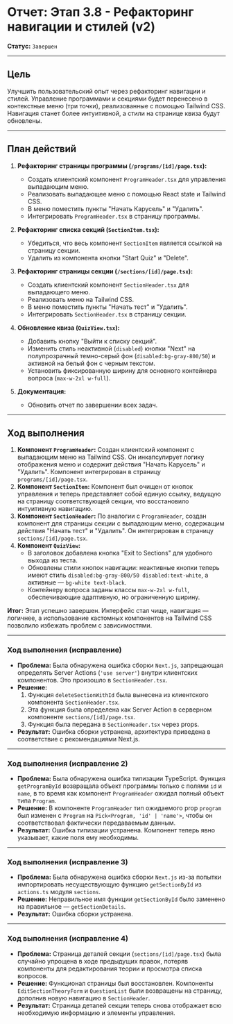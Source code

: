 # Отчет: Этап 3.8 - Рефакторинг навигации и стилей (v2)

**Статус:** `Завершен`

---

## Цель

Улучшить пользовательский опыт через рефакторинг навигации и стилей. Управление программами и секциями будет перенесено в контекстные меню (три точки), реализованные с помощью Tailwind CSS. Навигация станет более интуитивной, а стили на странице квиза будут обновлены.

---

## План действий

1.  **Рефакторинг страницы программы (`/programs/[id]/page.tsx`):**
    - Создать клиентский компонент `ProgramHeader.tsx` для управления выпадающим меню.
    - Реализовать выпадающее меню с помощью React state и Tailwind CSS.
    - В меню поместить пункты "Начать Карусель" и "Удалить".
    - Интегрировать `ProgramHeader.tsx` в страницу программы.

2.  **Рефакторинг списка секций (`SectionItem.tsx`):**
    - Убедиться, что весь компонент `SectionItem` является ссылкой на страницу секции.
    - Удалить из компонента кнопки "Start Quiz" и "Delete".

3.  **Рефакторинг страницы секции (`/sections/[id]/page.tsx`):**
    - Создать клиентский компонент `SectionHeader.tsx` для выпадающего меню.
    - Реализовать меню на Tailwind CSS.
    - В меню поместить пункты "Начать тест" и "Удалить".
    - Интегрировать `SectionHeader.tsx` в страницу секции.

4.  **Обновление квиза (`QuizView.tsx`):**
    - Добавить кнопку "Выйти к списку секций".
    - Изменить стиль неактивной (`disabled`) кнопки "Next" на полупрозрачный темно-серый фон (`disabled:bg-gray-800/50`) и активной на белый фон с черным текстом.
    - Установить фиксированную ширину для основного контейнера вопроса (`max-w-2xl w-full`).

5.  **Документация:**
    - Обновить отчет по завершении всех задач.

---

## Ход выполнения

1.  **Компонент `ProgramHeader`:** Создан клиентский компонент с выпадающим меню на Tailwind CSS. Он инкапсулирует логику отображения меню и содержит действия "Начать Карусель" и "Удалить". Компонент интегрирован в страницу `programs/[id]/page.tsx`.
2.  **Компонент `SectionItem`:** Компонент был очищен от кнопок управления и теперь представляет собой единую ссылку, ведущую на страницу соответствующей секции, что восстановило интуитивную навигацию.
3.  **Компонент `SectionHeader`:** По аналогии с `ProgramHeader`, создан компонент для страницы секции с выпадающим меню, содержащим действия "Начать тест" и "Удалить". Он интегрирован в страницу `sections/[id]/page.tsx`.
4.  **Компонент `QuizView`:**
    - В заголовок добавлена кнопка "Exit to Sections" для удобного выхода из теста.
    - Обновлены стили кнопок навигации: неактивные кнопки теперь имеют стиль `disabled:bg-gray-800/50 disabled:text-white`, а активные — `bg-white text-black`.
    - Контейнеру вопроса заданы классы `max-w-2xl w-full`, обеспечивающие адаптивную, но ограниченную ширину.

**Итог:** Этап успешно завершен. Интерфейс стал чище, навигация — логичнее, а использование кастомных компонентов на Tailwind CSS позволило избежать проблем с зависимостями.

---
### **Ход выполнения (исправление)**

-   **Проблема:** Была обнаружена ошибка сборки `Next.js`, запрещающая определять Server Actions (`'use server'`) внутри клиентских компонентов. Это произошло в `SectionHeader.tsx`.
-   **Решение:**
    1.  Функция `deleteSectionWithId` была вынесена из клиентского компонента `SectionHeader.tsx`.
    2.  Эта функция была определена как Server Action в серверном компоненте `sections/[id]/page.tsx`.
    3.  Функция была передана в `SectionHeader.tsx` через props.
-   **Результат:** Ошибка сборки устранена, архитектура приведена в соответствие с рекомендациями Next.js.

---
### **Ход выполнения (исправление 2)**

-   **Проблема:** Была обнаружена ошибка типизации TypeScript. Функция `getProgramById` возвращала объект программы только с полями `id` и `name`, в то время как компонент `ProgramHeader` ожидал полный объект типа `Program`.
-   **Решение:** В компоненте `ProgramHeader` тип ожидаемого prop `program` был изменен с `Program` на `Pick<Program, 'id' | 'name'>`, чтобы он соответствовал фактически передаваемым данным.
-   **Результат:** Ошибка типизации устранена. Компонент теперь явно указывает, какие поля ему необходимы.

---
### **Ход выполнения (исправление 3)**

-   **Проблема:** Была обнаружена ошибка сборки `Next.js` из-за попытки импортировать несуществующую функцию `getSectionById` из `actions.ts` модуля `sections`.
-   **Решение:** Неправильное имя функции `getSectionById` было заменено на правильное — `getSectionDetails`.
-   **Результат:** Ошибка сборки устранена.

---
### **Ход выполнения (исправление 4)**

-   **Проблема:** Страница деталей секции (`sections/[id]/page.tsx`) была случайно упрощена в ходе предыдущих правок, потеряв компоненты для редактирования теории и просмотра списка вопросов.
-   **Решение:** Функционал страницы был восстановлен. Компоненты `EditSectionTheoryForm` и `QuestionList` были возвращены на страницу, дополнив новую навигацию в `SectionHeader`.
-   **Результат:** Страница деталей секции теперь снова отображает всю необходимую информацию и элементы управления.

